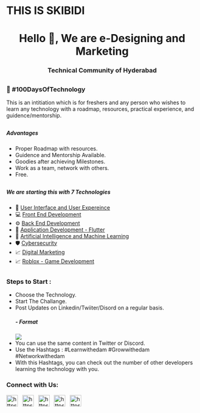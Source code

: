 # THIS IS SKIBIDI

<h1 align="center">Hello 👋, We are e-Designing and Marketing </h1>
<h3 align="center">Technical Community of Hyderabad</h3>

## <h3> 💯 #100DaysOfTechnology </h3>
<p> This is an intitiation which is for freshers and any person who wishes to learn any technology with a roadmap, resources, practical experience, and guidence/mentorship. </p>

## <h5> Advantages </h5>
- Proper Roadmap with resources. 
- Guidence and Mentorship Available. 
- Goodies after achieving Milestones. 
- Work as a team, network with others. 
- Free. 

## <h5> We are starting this with 7 Technologies </h5>
- 🔖 [User Interface and User Expereince](/UIUX.md)
- 💻 [Front End Development](/FrontEndDev.md)
- ⚙️ [Back End Development](/BackEndDev.md)
- 📱 [Application Development - Flutter](/AppDev.md) 
- 🧠 [Artificial Intelligence and Machine Learning](/AIML.md)
- 🛡️ [Cybersecurity](/Cybersecurity.md) 
- 📈 [Digital Marketing](DigitalMarketing.md) 
- 📈 [Roblox - Game Development](/Roblox.md) 

## <h3> Steps to Start : </h3> 
- Choose the Technology. 
- Start The Challange. 
- Post Updates on Linkedin/Twiiter/Disord on a regular basis. 
  <h5>- Format</h5>
    <img src="https://user-images.githubusercontent.com/41541163/209081381-88013408-f550-4bcb-9d00-0e94179f950f.png">
- You can use the same content in Twitter or Discord. 
- Use the Hashtags : #Learnwithedam #Growwithedam #Networkwithedam 
- With this Hashtags, you can check out the number of other developers learning the technology with you. 


<h3>Connect with Us:</h3>
<p>
<a href="https://edam.tech/discord" target="blank"><img src="https://cdn-icons-png.flaticon.com/512/5968/5968756.png" alt="https://edam.tech/discord" height="30" width="30" /></a>&nbsp;&nbsp;
<a href="https://instagram.com/edam.community" target="blank"><img src="https://cdn-icons-png.flaticon.com/512/1384/1384063.png" width="30" height="30" alt="https://instagram.com/edam.community" title="" class="img-small"></a>&nbsp;&nbsp;
<a href="https://edam.tech/telegram" target="blank"><img src="https://cdn-icons-png.flaticon.com/512/5968/5968804.png" width="30" height="30" alt="https://edam.tech/telegram" title="Telegram free icon"></a>&nbsp;&nbsp;
<a href="https://edam.tech/linkedin" target="blank"><img src="https://cdn-icons-png.flaticon.com/512/3536/3536505.png" alt="https://edam.tech/linkedin" height="30" width="30" /></a>&nbsp;&nbsp;
<a href="https://edam.tech/whatsapp" target="blank"><img src="https://cdn-icons-png.flaticon.com/512/733/733585.png" alt="https://edam.tech/whatsapp" height="30" width="30" /></a>
</p>

